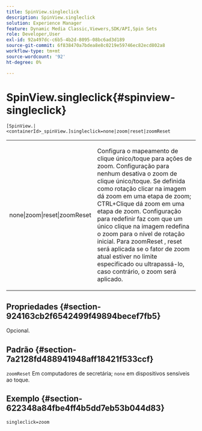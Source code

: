 ```yaml
---
title: SpinView.singleclick
description: SpinView.singleclick
solution: Experience Manager
feature: Dynamic Media Classic,Viewers,SDK/API,Spin Sets
role: Developer,User
exl-id: 92a497dc-c6b5-4b2d-8095-08bc6ad3d189
source-git-commit: 6f838470a7bdea8e8c0219e59746ec82ecd802a8
workflow-type: tm+mt
source-wordcount: '92'
ht-degree: 0%

---
```


# SpinView.singleclick{#spinview-singleclick}

`[SpinView.|<containerId>_spinView.]singleclick=none|zoom|reset|zoomReset`

<table id="table_82C9252157DB41B5B98505855975D2F5"> 
 <tbody> 
  <tr> 
   <td colname="col1"> <p> <span class="codeph"> none|zoom|reset|zoomReset </span> </p> </td> 
   <td colname="col2"> <p> Configura o mapeamento de clique único/toque para ações de zoom. Configuração para <span class="codeph"> nenhum </span> desativa o zoom de clique único/toque. Se definida como <span class="codeph"> rotação </span> clicar na imagem dá zoom em uma etapa de zoom; CTRL+Clique dá zoom em uma etapa de zoom. Configuração para <span class="codeph"> redefinir </span> faz com que um único clique na imagem redefina o zoom para o nível de rotação inicial. Para <span class="codeph"> zoomReset </span>, reset será aplicada se o fator de zoom atual estiver no limite especificado ou ultrapassá-lo, caso contrário, o zoom será aplicado. </p> </td> 
  </tr> 
 </tbody> 
</table>

## Propriedades {#section-924163cb2f6542499f49894becef7fb5}

Opcional.

## Padrão {#section-7a2128fd488941948aff18421f533ccf}

`zoomReset` Em computadores de secretária; `none` em dispositivos sensíveis ao toque.

## Exemplo {#section-622348a84fbe4ff4b5dd7eb53b044d83}

`singleclick=zoom`
